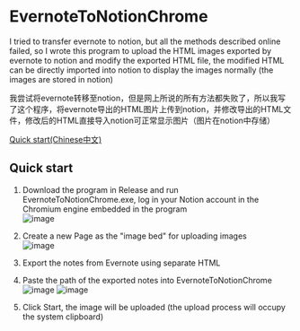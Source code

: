 # EvernoteToNotionChrome

I tried to transfer evernote to notion, but all the methods described online failed, so I wrote this program to upload the HTML images exported by evernote to notion and modify the exported HTML file, the modified HTML can be directly imported into notion to display the images normally (the images are stored in notion)

我尝试将evernote转移至notion，但是网上所说的所有方法都失败了，所以我写了这个程序，将evernote导出的HTML图片上传到notion，并修改导出的HTML文件，修改后的HTML直接导入notion可正常显示图片（图片在notion中存储）

[Quick start(Chinese中文)](https://zhuanlan.zhihu.com/p/403978229)

## Quick start

1. Download the program in Release and run EvernoteToNotionChrome.exe, log in your Notion account in the Chromium engine embedded in the program   
![image](https://user-images.githubusercontent.com/4475018/135377318-2baa1523-4c13-4ec2-b7d9-05cd242cd5d1.png)

2. Create a new Page as the "image bed" for uploading images  
![image](https://user-images.githubusercontent.com/4475018/135377265-7dbf088b-e986-4505-b92a-2ba672f780c2.png)

3. Export the notes from Evernote using separate HTML  

4. Paste the path of the exported notes into EvernoteToNotionChrome  
![image](https://user-images.githubusercontent.com/4475018/135377334-ca17bc5a-a7df-41b1-9e29-c4fe0203b5be.png)
![image](https://user-images.githubusercontent.com/4475018/135377361-9ddef3e3-a2c5-4851-925b-fe29e36fcfff.png)

5. Click Start, the image will be uploaded (the upload process will occupy the system clipboard)   



